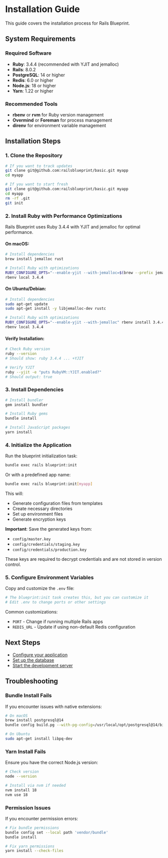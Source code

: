 # Installation Guide

This guide covers the installation process for Rails Blueprint.

## System Requirements

### Required Software
- **Ruby**: 3.4.4 (recommended with YJIT and jemalloc)
- **Rails**: 8.0.2
- **PostgreSQL**: 14 or higher
- **Redis**: 6.0 or higher
- **Node.js**: 18 or higher
- **Yarn**: 1.22 or higher

### Recommended Tools
- **rbenv** or **rvm** for Ruby version management
- **Overmind** or **Foreman** for process management
- **direnv** for environment variable management

## Installation Steps

### 1. Clone the Repository

```bash
# If you want to track updates
git clone git@github.com:railsblueprint/basic.git myapp
cd myapp

# If you want to start fresh
git clone git@github.com:railsblueprint/basic.git myapp
cd myapp
rm -rf .git
git init
```

### 2. Install Ruby with Performance Optimizations

Rails Blueprint uses Ruby 3.4.4 with YJIT and jemalloc for optimal performance.

#### On macOS:
```bash
# Install dependencies
brew install jemalloc rust

# Install Ruby with optimizations
RUBY_CONFIGURE_OPTS="--enable-yjit --with-jemalloc=$(brew --prefix jemalloc)" rbenv install 3.4.4
rbenv local 3.4.4
```

#### On Ubuntu/Debian:
```bash
# Install dependencies
sudo apt-get update
sudo apt-get install -y libjemalloc-dev rustc

# Install Ruby with optimizations
RUBY_CONFIGURE_OPTS="--enable-yjit --with-jemalloc" rbenv install 3.4.4
rbenv local 3.4.4
```

#### Verify Installation:
```bash
# Check Ruby version
ruby --version
# Should show: ruby 3.4.4 ... +YJIT

# Verify YJIT
ruby --yjit -e "puts RubyVM::YJIT.enabled?"
# Should output: true
```

### 3. Install Dependencies

```bash
# Install bundler
gem install bundler

# Install Ruby gems
bundle install

# Install JavaScript packages
yarn install
```

### 4. Initialize the Application

Run the blueprint initialization task:

```bash
bundle exec rails blueprint:init
```

Or with a predefined app name:

```bash
bundle exec rails blueprint:init[myapp]
```

This will:
- Generate configuration files from templates
- Create necessary directories
- Set up environment files
- Generate encryption keys

**Important**: Save the generated keys from:
- `config/master.key`
- `config/credentials/staging.key`
- `config/credentials/production.key`

These keys are required to decrypt credentials and are not stored in version control.

### 5. Configure Environment Variables

Copy and customize the `.env` file:

```bash
# The blueprint:init task creates this, but you can customize it
# Edit .env to change ports or other settings
```

Common customizations:
- `PORT` - Change if running multiple Rails apps
- `REDIS_URL` - Update if using non-default Redis configuration

## Next Steps

- [Configure your application](configuration.md)
- [Set up the database](database.md)
- [Start the development server](development.md)

## Troubleshooting

### Bundle Install Fails

If you encounter issues with native extensions:

```bash
# On macOS
brew install postgresql@14
bundle config build.pg --with-pg-config=/usr/local/opt/postgresql@14/bin/pg_config

# On Ubuntu
sudo apt-get install libpq-dev
```

### Yarn Install Fails

Ensure you have the correct Node.js version:

```bash
# Check version
node --version

# Install via nvm if needed
nvm install 18
nvm use 18
```

### Permission Issues

If you encounter permission errors:

```bash
# Fix bundle permissions
bundle config set --local path 'vendor/bundle'
bundle install

# Fix yarn permissions
yarn install --check-files
```